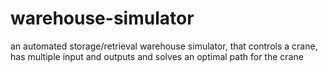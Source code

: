 # warehouse-simulator
an automated storage/retrieval warehouse simulator, that controls a crane, has multiple input and outputs and solves an optimal path for the crane

